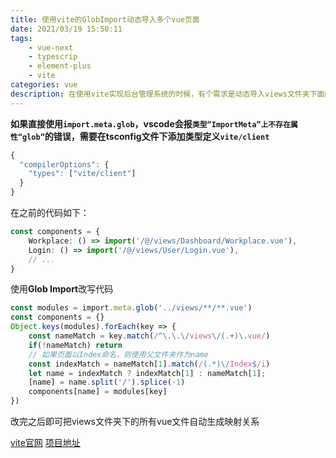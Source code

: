 ```yaml
---
title: 使用vite的GlobImport动态导入多个vue页面
date: 2021/03/19 15:50:11
tags: 
    - vue-next
    - typescrip
    - element-plus
    - vite
categories: vue
description: 在使用vite实现后台管理系统的时候，有个需求是动态导入views文件夹下面的所有页面，在vite1.0版本的时候只能手动写映射关系，升级到vite2.0之后，vite提供了一个Glob Import方法，使用该方法之后，添加页面可以自动生成映射关系，而不用手动添加
---
```


**如果直接使用`import.meta.glob`，vscode会报`类型“ImportMeta”上不存在属性“glob”`的错误，需要在tsconfig文件下添加类型定义`vite/client`**

```javascript
{
  "compilerOptions": {
    "types": ["vite/client"]
  }
}
```

在之前的代码如下：
```ts
const components = {
    Workplace: () => import('/@/views/Dashboard/Workplace.vue'),
    Login: () => import('/@/views/User/Login.vue'),
    // ...
}
```

使用**Glob Import**改写代码
```ts
const modules = import.meta.glob('../views/**/**.vue')
const components = {}
Object.keys(modules).forEach(key => {
    const nameMatch = key.match(/^\.\.\/views\/(.+)\.vue/)
    if(!nameMatch) return
    // 如果页面以Index命名，则使用父文件夹作为name
    const indexMatch = nameMatch[1].match(/(.*)\/Index$/i)
    let name = indexMatch ? indexMatch[1] : nameMatch[1];
    [name] = name.split('/').splice(-1)
    components[name] = modules[key]
})
```

改完之后即可把views文件夹下的所有vue文件自动生成映射关系

[vite官网](https://vitejs.dev/guide/features.html#glob-import)
[项目地址](https://github.com/hsiangleev/element-plus-admin/blob/master/src/router/asyncRouter.ts)